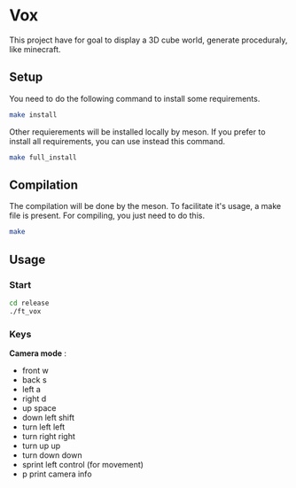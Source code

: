 # Vox
This project have for goal to display a 3D cube world, generate proceduraly, like minecraft.

## Setup
You need to do the following command to install some requirements.
```bash
make install
```
Other requierements will be installed locally by meson.
If you prefer to install all requirements, you can use instead this command.
```bash
make full_install
```

## Compilation
The compilation will be done by the meson. To facilitate it's usage, a make file is present.
For compiling, you just need to do this.
```bash
make
```

## Usage
### Start
```bash
cd release
./ft_vox
```

### Keys
**Camera mode** :
- front			w
- back			s
- left			a
- right			d
- up			space
- down			left shift
- turn left		left
- turn right	right
- turn up		up
- turn down		down
- sprint		left control (for movement)
- p				print camera info
